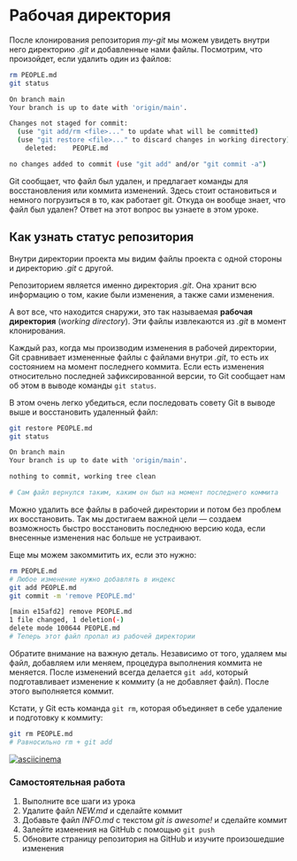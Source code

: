 # Рабочая директория

После клонирования репозитория *my-git* мы можем увидеть внутри него директорию *.git* и добавленные нами файлы. Посмотрим, что произойдет, если удалить один из файлов:

```bash
rm PEOPLE.md
git status

On branch main
Your branch is up to date with 'origin/main'.

Changes not staged for commit:
  (use "git add/rm <file>..." to update what will be committed)
  (use "git restore <file>..." to discard changes in working directory)
    deleted:    PEOPLE.md

no changes added to commit (use "git add" and/or "git commit -a")
```

Git сообщает, что файл был удален, и предлагает команды для восстановления или коммита изменений. Здесь стоит остановиться и немного погрузиться в то, как работает git. Откуда он вообще знает, что файл был удален? Ответ на этот вопрос вы узнаете в этом уроке.

## Как узнать статус репозитория

Внутри директории проекта мы видим файлы проекта с одной стороны и директорию *.git* с другой.

Репозиторием является именно директория *.git*. Она хранит всю информацию о том, какие были изменения, а также сами изменения.

А вот все, что находится снаружи, это так называемая **рабочая директория** (*working directory*). Эти файлы извлекаются из *.git* в момент клонирования.

Каждый раз, когда мы производим изменения в рабочей директории, Git сравнивает измененные файлы с файлами внутри *.git*, то есть их состоянием на момент последнего коммита. Если есть изменения относительно последней зафиксированной версии, то Git сообщает нам об этом в выводе команды ```git status```.

В этом очень легко убедиться, если последовать совету Git в выводе выше и восстановить удаленный файл:

```bash
git restore PEOPLE.md
git status

On branch main
Your branch is up to date with 'origin/main'.

nothing to commit, working tree clean

# Сам файл вернулся таким, каким он был на момент последнего коммита
```

Можно удалить все файлы в рабочей директории и потом без проблем их восстановить. Так мы достигаем важной цели — создаем возможность быстро восстановить последнюю версию кода, если внесенные изменения нас больше не устраивают.

Еще мы можем закоммитить их, если это нужно:

```bash
rm PEOPLE.md
# Любое изменение нужно добавлять в индекс
git add PEOPLE.md
git commit -m 'remove PEOPLE.md'

[main e15afd2] remove PEOPLE.md
1 file changed, 1 deletion(-)
delete mode 100644 PEOPLE.md
# Теперь этот файл пропал из рабочей директории
```

Обратите внимание на важную деталь. Независимо от того, удаляем мы файл, добавляем или меняем, процедура выполнения коммита не меняется. После изменений всегда делается ```git add```, который подготавливает изменение к коммиту (а не добавляет файл). После этого выполняется коммит.

Кстати, у Git есть команда ```git rm```, которая объединяет в себе удаление и подготовку к коммиту:

```bash
git rm PEOPLE.md
# Равносильно rm + git add
```
[![asciicinema](https://asciinema.org/a/TQc8FcLAJ2fYppb2YeJniT1Eh.png)](https://asciinema.org/a/TQc8FcLAJ2fYppb2YeJniT1Eh/iframe?cols=130)

### Самостоятельная работа

1. Выполните все шаги из урока
2. Удалите файл *NEW.md* и сделайте коммит
3. Добавьте файл *INFO.md* с текстом *git is awesome!* и сделайте коммит
4. Залейте изменения на GitHub с помощью ```git push```
5. Обновите страницу репозитория на GitHub и изучите произошедшие изменения
